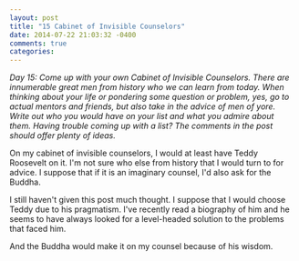 ```yaml
---
layout: post
title: "15 Cabinet of Invisible Counselors"
date: 2014-07-22 21:03:32 -0400
comments: true
categories: 
---
```


*Day 15: Come up with your own Cabinet of Invisible Counselors. There are innumerable great men from history who we can learn from today. When thinking about your life or pondering some question or problem, yes, go to actual mentors and friends, but also take in the advice of men of yore. Write out who you would have on your list and what you admire about them. Having trouble coming up with a list? The comments in the post should offer plenty of ideas.*
<!-- more -->

On my cabinet of invisible counselors, I would at least have Teddy Roosevelt on it.  I'm not sure who else from history that I would turn to for advice.  I suppose that if it is an imaginary counsel, I'd also ask for the Buddha.  

I still haven't given this post much thought.  I suppose that I would choose Teddy due to his pragmatism.  I've recently read a biography of him and he seems to have always looked for a level-headed solution to the problems that faced him.

And the Buddha would make it on my counsel because of his wisdom.